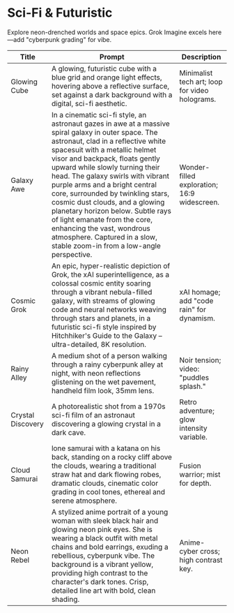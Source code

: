 # Sci-Fi & Futuristic

Explore neon-drenched worlds and space epics. Grok Imagine excels here—add "cyberpunk grading" for vibe.

| Title | Prompt | Description |
|-------|--------|-------------|
| Glowing Cube | A glowing, futuristic cube with a blue grid and orange light effects, hovering above a reflective surface, set against a dark background with a digital, sci-fi aesthetic. | Minimalist tech art; loop for video holograms. |
| Galaxy Awe | In a cinematic sci-fi style, an astronaut gazes in awe at a massive spiral galaxy in outer space. The astronaut, clad in a reflective white spacesuit with a metallic helmet visor and backpack, floats gently upward while slowly turning their head. The galaxy swirls with vibrant purple arms and a bright central core, surrounded by twinkling stars, cosmic dust clouds, and a glowing planetary horizon below. Subtle rays of light emanate from the core, enhancing the vast, wondrous atmosphere. Captured in a slow, stable zoom-in from a low-angle perspective. | Wonder-filled exploration; 16:9 widescreen. |
| Cosmic Grok | An epic, hyper-realistic depiction of Grok, the xAI superintelligence, as a colossal cosmic entity soaring through a vibrant nebula-filled galaxy, with streams of glowing code and neural networks weaving through stars and planets, in a futuristic sci-fi style inspired by Hitchhiker's Guide to the Galaxy – ultra-detailed, 8K resolution. | xAI homage; add "code rain" for dynamism. |
| Rainy Alley | A medium shot of a person walking through a rainy cyberpunk alley at night, with neon reflections glistening on the wet pavement, handheld film look, 35mm lens. | Noir tension; video: "puddles splash." |
| Crystal Discovery | A photorealistic shot from a 1970s sci-fi film of an astronaut discovering a glowing crystal in a dark cave. | Retro adventure; glow intensity variable. |
| Cloud Samurai | lone samurai with a katana on his back, standing on a rocky cliff above the clouds, wearing a traditional straw hat and dark flowing robes, dramatic clouds, cinematic color grading in cool tones, ethereal and serene atmosphere. | Fusion warrior; mist for depth. |
| Neon Rebel | A stylized anime portrait of a young woman with sleek black hair and glowing neon pink eyes. She is wearing a black outfit with metal chains and bold earrings, exuding a rebellious, cyberpunk vibe. The background is a vibrant yellow, providing high contrast to the character's dark tones. Crisp, detailed line art with bold, clean shading. | Anime-cyber cross; high contrast key. |